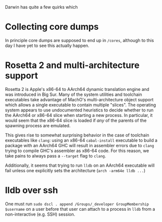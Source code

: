 Darwin has quite a few quirks which 

# Collecting core dumps

In principle core dumps are supposed to end up in `/cores`, although to this day I have yet to see this actually happen.

# Rosetta 2 and multi-architecture support

Rosetta 2 is Apple's x86-64 to AArch64 dynamic translation engine and was introduced in Big Sur. Many of the system utilities and toolchain executables take advantage of MachO's multi-architecture object support which allows a single executable to contain multiple "slices". The operating system appears to use undocumented heuristics to decide whether to run the AArch64 or x86-64 slice when starting a new process. In particular, it would seem that the x86-64 slice is loaded if *any* of the parents of the spawning process are emulated.

This gives rise to somewhat surprising behavior in the case of toolchain executables like `clang`: using an x86-64 `cabal-install` executable to build a package with an AArch64 GHC will result in assembler errors due to `clang` trying to compile GHC's assembler as x86-64 code. For this reason, we take pains to always pass a `--target` flag to `clang`.

Additionally, it seems that trying to run `lldb` on an AArch64 executable will fail unless one explicitly sets the architecture (`arch -arm64e lldb ...`)

# lldb over ssh

One must run `sudo dscl . append /Groups/_developer GroupMembership $username` on a user before that user can attach to a process in `lldb` from a non-interactive (e.g. SSH) session.
